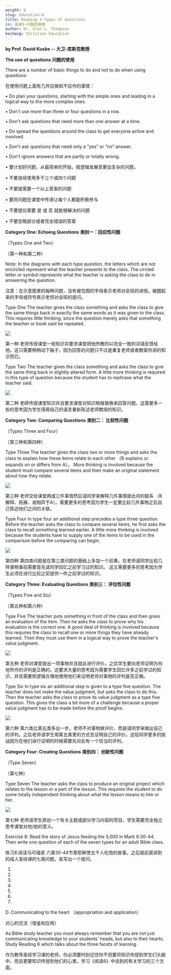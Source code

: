 ```yaml
---
weight: 6
slug: education-6
title: Reading 5-Types of Questions 
cn: 阅读5-问题的种类
author: Dr. Glen L. Thompson
kecheng: Christian Education
---
```


**by Prof. David Kuske -- 大卫-库斯克教授**

**The use of questions**
**问题的使用**

There are a number of basic things to do and not to do when using questions:

在使用问题上面有几件应做和不应作的事情：

• Do plan your questions, starting with the simple ones and leading in a logical way to the more complex ones.

• Don't use more than three or four questions in a row.

• Don't ask questions that need more than one answer at a time.

• Do spread the questions around the class to get everyone active and involved.

• Don't ask questions that need only a “yes” or “no” answer.

• Don't ignore answers that are partly or totally wrong.

• 要计划好问题，从最简单的开始，按逻辑发展至更加复杂的问题。

• 不要连续使用多于三个或四个问题

• 不要提需要一个以上答案的问题

• 要将问题在课堂中传递让每个人都能积极参与

• 不要提仅需要 是 或 否 就能够解决的问题

• 不要忽略部分或者完全错误的答案

**Category One: Echoing Questions**
**类别一：回应性问题**

（Types One and Two）

（第一种和第二种）

Note: In the diagrams with each type question, the letters which are not encircled represent what the teacher presents to the class. The circled letter or symbol represents what the teacher is asking the class to do in answering the question.

注意：在示意图里的每种问题，没有被包围的字母表示老师对全班的讲授。被圈起来的字母或符号表示老师对全班的提问。

Type One The teacher gives the class something and asks the class to give the same things back in exactly the same words as it was given to the class. This requires little thinking, since the question merely asks that something the teacher or book said be repeated.

![](/images/note/jdtjy/reading5-1.jpg#left)

第一种 老师传授课堂一些知识并要求课堂把他所教的以完全一致的词语反馈给他。这只需要稍稍动下脑子，因为回答的问题只不过是重复老师或者教案所讲的知识而已。

Type Two The teacher gives the class something and asks the class to give the same thing back in slightly altered form. A little more thinking is required in this type of question because the student has to rephrase what the teacher said.

![](/images/note/jdtjy/reading5-2.jpg#left)

第二种 老師传授课堂知识并且要求课堂对知识稍做替换来回答问题。这需要多一些的思考因为学生得用自己的语言重新陈述老师教授的知识。

**Category Two: Comparing Questions**
**类别二： 比较性问题**

（Types Three and Four）

（第三种和第四种）

Type Three The teacher gives the class two or more things and asks the class to explain how these items relate to each other （B explains or expands on or differs from A）。 More thinking is involved because the student must compare several items and then make an original statement about how they relate.

![](/images/note/jdtjy/reading5-3.jpg#left)

第三种 老师交给课堂两或三件事情然后请同学来解释几件事情彼此间的联系 （B解释、拓展、或相异于A）。需要更多的思考因为学生一定要比较几件事物之后自己陈述他们之间的关联。

Type Four In type four an additional step precedes a type three question. Before the teacher asks the class to compare several items, he first asks the class to recall something learned earlier. A little more thinking is involved because the students have to supply one of the items to be used in the comparison before the comparing can begin.

![](/images/note/jdtjy/reading5-4.jpg#left)

第四种 第四类问题是在第三类问题的基础上多加一个前奏。在老师请同学比较几样事物事前需要首先请同学回忆之前学习过的知识。 这又需要更多的思考因为学生必须在进行比较之前提供一件之前学过的知识。

**Category Three: Evaluating Questions**
**类别三： 评估性问题**

（Types Five and Six）

（第五种和第六种）

Type Five The teacher puts something in front of the class and then gives an evaluation of the item. Then he asks the class to prove why his evaluation is the correct one. A good deal of thinking is involved because this requires the class to recall one or more things they have already learned. Then they must use them in a logical way to prove the teacher's value judgment.

![](/images/note/jdtjy/reading5-5.jpg#left)

第五种 老师对课堂提出一项事物并且就此进行评价。之后学生要向老师证明为何他所作的评判是正确的。这要求大量的思考因为需要学生回忆许多之前学过的知识，并且需要照逻辑合理地使用他们来证明老师对事物的评判是否正确。

Type Six In type six an additional step is given to a type five question. The teacher does not make the value judgment, but asks the class to do this. Then the teacher asks the class to prove its value judgment as a type five question. This gives the class a bit more of a challenge because a proper value judgment has to be made before the proof begins.

![](/images/note/jdtjy/reading5-6.jpg#left)

第六种 第六类比第五类多出一步。老师不对事物做评价，而是请同学来做出自己的评判。之后老师请学生用第五类里的方式去证明自己的评价。这给同学更多的挑战因为在他们进行证明的时候需要先对此有一个恰当的评判。

**Category Four: Creating Questions**
**类别四： 创新性问题**

（Type Seven）

（第七种）

Type Seven The teacher asks the class to produce an original project which relates to the lesson or a part of the lesson. This requires the student to do some totally independent thinking about what the lesson means to him or her.

![](/images/note/jdtjy/reading5-7.jpg#left)

第七种 老师请学生原创一个有关主题或部分学习内容的项目。学生需要完全独立思考课堂对他/她的意义。

Exercise 8: Read the story of Jesus feeding the 5,000 in Mark 6:30-44. Then write one question of each of the seven types for an adult Bible class.

练习8:阅读马可福音 六章30-44节里耶稣使五千人吃饱的故事。之后就前面讲到的成人圣经课的七类问题，各写出一个提问。

1.

2.

3.

4.

5.

6.

7.

D. Communicating to the heart （appropriation and application）

对心的交流（借鉴和应用）

As Bible study teacher you must always remember that you are not just communicating knowledge to your students' heads, but also to their hearts. Study Reading 6 which talks about the three facets of learning.

作为教导圣经学习课的老师，你必须要时刻记住你不但要将知识传授到学生们头脑中，而且更要知识传授到他们的心里。学习《阅读6》中谈到的有关学习的三个方面。